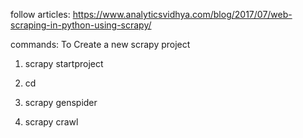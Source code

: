 follow articles:
https://www.analyticsvidhya.com/blog/2017/07/web-scraping-in-python-using-scrapy/


commands: To Create a new scrapy project

1. scrapy startproject <PROJECT-NAME>

2. cd  <PROJECT-NAME>

3. scrapy genspider <SPIDER-NAME> <WEBSITE>

4. scrapy crawl <SPIDER-NAME>

